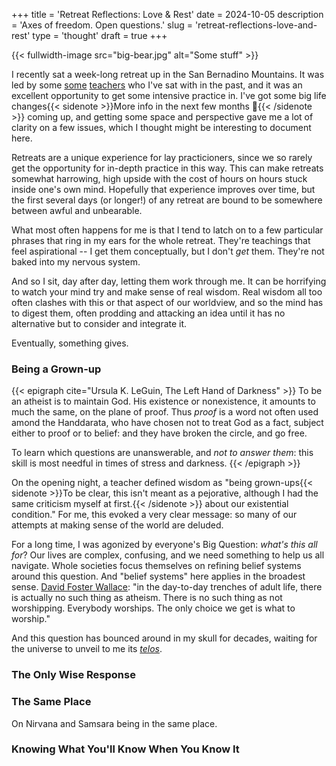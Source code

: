 +++
title = 'Retreat Reflections: Love & Rest'
date = 2024-10-05
description = 'Axes of freedom. Open questions.'
slug = 'retreat-reflections-love-and-rest'
type = 'thought'
draft = true
+++

{{< fullwidth-image src="big-bear.jpg" alt="Some stuff" >}}

I recently sat a week-long retreat up in the San Bernadino Mountains.
It was led by some [some](https://insightla.org/teacher/beth-sternlieb/) [teachers](https://www.matthewbrensilver.org/) who I've sat with in the past, and it was an excellent opportunity to get some intensive practice in.
I've got some big life changes{{< sidenote >}}More info in the next few months :eyes:{{< /sidenote >}} coming up, and getting some space and perspective gave me a lot of clarity on a few issues, which I thought might be interesting to document here.

Retreats are a unique experience for lay practicioners, since we so rarely get the opportunity for in-depth practice in this way.
This can make retreats somewhat harrowing, high upside with the cost of hours on hours stuck inside one's own mind.
Hopefully that experience improves over time, but the first several days (or longer!) of any retreat are bound to be somewhere between awful and unbearable.

What most often happens for me is that I tend to latch on to a few particular phrases that ring in my ears for the whole retreat.
They're teachings that feel aspirational -- I get them conceptually, but I don't _get_ them.
They're not baked into my nervous system.

And so I sit, day after day, letting them work through me.
It can be horrifying to watch your mind try and make sense of real wisdom.
Real wisdom all too often clashes with this or that aspect of our worldview, and so the mind has to digest them, often prodding and attacking an idea until it has no alternative but to consider and integrate it.

Eventually, something gives.

### Being a Grown-up

{{< epigraph cite="Ursula K. LeGuin, The Left Hand of Darkness" >}}
To be an atheist is to maintain God. His existence or nonexistence, it amounts to much the same, on the plane of proof.
Thus _proof_ is a word not often used amond the Handdarata, who have chosen not to treat God as a fact, subject either to proof or to belief: and they have broken the circle, and go free.

To learn which questions are unanswerable, and _not to answer them_: this skill is most needful in times of stress and darkness.
{{< /epigraph >}}

On the opening night, a teacher defined wisdom as "being grown-ups{{< sidenote >}}To be clear, this isn't meant as a pejorative, although I had the same criticism myself at first.{{< /sidenote >}} about our existential condition."
For me, this evoked a very clear message: so many of our attempts at making sense of the world are deluded.

For a long time, I was agonized by everyone's Big Question: *what's this all for*?
Our lives are complex, confusing, and we need something to help us all navigate.
Whole societies focus themselves on refining belief systems around this question.
And "belief systems" here applies in the broadest sense.
[David Foster Wallace](https://fs.blog/david-foster-wallace-this-is-water/#:~:text=Because%20here%E2%80%99s%20something%20else%20that%E2%80%99s%20weird%20but%20true%3A%20in%20the%20day%2Dto%2Dday%20trenches%20of%20adult%20life%2C%20there%20is%20actually%20no%20such%20thing%20as%20atheism.%20There%20is%20no%20such%20thing%20as%20not%20worshipping.%20Everybody%20worships.%20The%20only%20choice%20we%20get%20is%20what%20to%20worship.): "in the day-to-day trenches of adult life, there is actually no such thing as atheism.
There is no such thing as not worshipping.
Everybody worships.
The only choice we get is what to worship."

And this question has bounced around in my skull for decades, waiting for the universe to unveil to me its [*telos*](https://en.wikipedia.org/wiki/Teleology).

### The Only Wise Response

### The Same Place

On Nirvana and Samsara being in the same place.

### Knowing What You'll Know When You Know It
